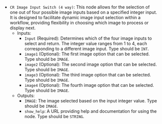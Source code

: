 - `CR Image Input Switch (4 way)`: This node allows for the selection of one out of four possible image inputs based on a specified integer input. It is designed to facilitate dynamic image input selection within a workflow, providing flexibility in choosing which image to process or display next.
    - Inputs:
        - `Input` (Required): Determines which of the four image inputs to select and return. The integer value ranges from 1 to 4, each corresponding to a different image input. Type should be `INT`.
        - `image1` (Optional): The first image option that can be selected. Type should be `IMAGE`.
        - `image2` (Optional): The second image option that can be selected. Type should be `IMAGE`.
        - `image3` (Optional): The third image option that can be selected. Type should be `IMAGE`.
        - `image4` (Optional): The fourth image option that can be selected. Type should be `IMAGE`.
    - Outputs:
        - `IMAGE`: The image selected based on the input integer value. Type should be `IMAGE`.
        - `show_help`: A URL providing help and documentation for using the node. Type should be `STRING`.
